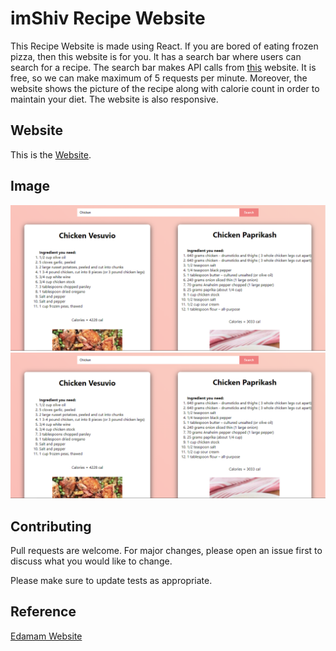 # imShiv Recipe Website

This Recipe Website is made using React. If you are bored of eating frozen pizza, then this website is for you. It has a search bar where users can search for a recipe. The search bar makes API calls from [this](https://developer.edamam.com/edamam-docs-recipe-api "Edaman Website") website. It is free, so we can make maximum of 5 requests per minute. Moreover, the website shows the picture of the recipe along with calorie count in order to maintain your diet. The website is also responsive.

## Website

This is the [Website](https://imshiv-recipe-app.netlify.app/ "imShiv Recipe Website").

## Image
![](https://github.com/ssk090/imshiv-recipe-app/blob/master/image.png)
![](https://github.com/ssk090/imshiv-recipe-app/blob/master/SS2.png)

## Contributing
Pull requests are welcome. For major changes, please open an issue first to discuss what you would like to change.

Please make sure to update tests as appropriate.

## Reference
[Edamam Website](https://developer.edamam.com/)
